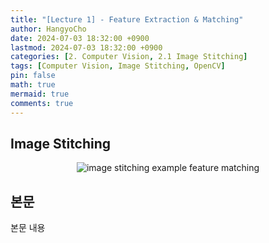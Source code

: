 ```yaml
---
title: "[Lecture 1] - Feature Extraction & Matching"
author: HangyoCho
date: 2024-07-03 18:32:00 +0900
lastmod: 2024-07-03 18:32:00 +0900
categories: [2. Computer Vision, 2.1 Image Stitching]
tags: [Computer Vision, Image Stitching, OpenCV]
pin: false
math: true
mermaid: true
comments: true
---
```


## Image Stitching
<p align="center">
  <img src="https://pyimagesearch.com/wp-content/uploads/2016/01/bryce_match_01.jpg" alt="image stitching example"/>
  feature matching
</p> 


## 본문
본문 내용

